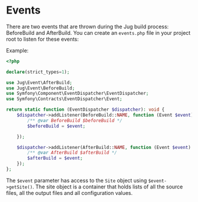 # Events

There are two events that are thrown during the Jug build process: BeforeBuild and AfterBuild. You can create an `events.php` file in your project root to listen for these events:

Example:
```php
<?php

declare(strict_types=1);

use Jug\Event\AfterBuild;
use Jug\Event\BeforeBuild;
use Symfony\Component\EventDispatcher\EventDispatcher;
use Symfony\Contracts\EventDispatcher\Event;

return static function (EventDispatcher $dispatcher): void {
    $dispatcher->addListener(BeforeBuild::NAME, function (Event $event) {
        /** @var BeforeBuild $beforeBuild */
        $beforeBuild = $event;

    });

    $dispatcher->addListener(AfterBuild::NAME, function (Event $event) {
        /** @var AfterBuild $afterBuild */
        $afterBuild = $event;
    });
};
```

The `$event` parameter has access to the `Site` object using `$event->getSite()`. The site object is a container that holds lists of all the source files, all the output files and all configuration values.
